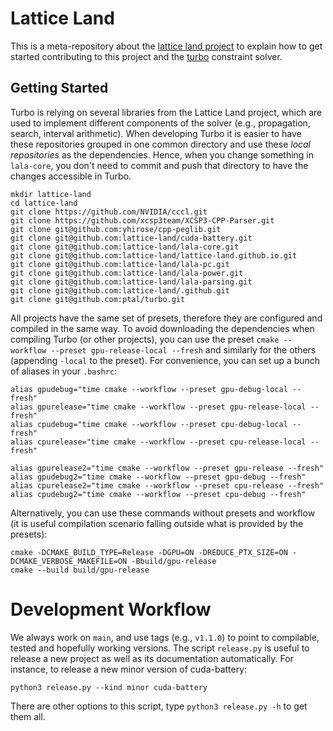 # Lattice Land

This is a meta-repository about the [lattice land project](https://github.com/lattice-land) to explain how to get started contributing to this project and the [turbo](https://github.com/ptal/turbo/) constraint solver.

## Getting Started

Turbo is relying on several libraries from the Lattice Land project, which are used to implement different components of the solver (e.g., propagation, search, interval arithmetic).
When developing Turbo it is easier to have these repositories grouped in one common directory and use these _local repositories_ as the dependencies.
Hence, when you change something in `lala-core`, you don't need to commit and push that directory to have the changes accessible in Turbo.

```
mkdir lattice-land
cd lattice-land
git clone https://github.com/NVIDIA/cccl.git
git clone https://github.com/xcsp3team/XCSP3-CPP-Parser.git
git clone git@github.com:yhirose/cpp-peglib.git
git clone git@github.com:lattice-land/cuda-battery.git
git clone git@github.com:lattice-land/lala-core.git
git clone git@github.com:lattice-land/lattice-land.github.io.git
git clone git@github.com:lattice-land/lala-pc.git
git clone git@github.com:lattice-land/lala-power.git
git clone git@github.com:lattice-land/lala-parsing.git
git clone git@github.com:lattice-land/.github.git
git clone git@github.com:ptal/turbo.git
```

All projects have the same set of presets, therefore they are configured and compiled in the same way.
To avoid downloading the dependencies when compiling Turbo (or other projects), you can use the preset `cmake --workflow --preset gpu-release-local --fresh` and similarly for the others (appending `-local` to the preset).
For convenience, you can set up a bunch of aliases in your `.bashrc`:

```
alias gpudebug="time cmake --workflow --preset gpu-debug-local --fresh"
alias gpurelease="time cmake --workflow --preset gpu-release-local --fresh"
alias cpudebug="time cmake --workflow --preset cpu-debug-local --fresh"
alias cpurelease="time cmake --workflow --preset cpu-release-local --fresh"

alias gpurelease2="time cmake --workflow --preset gpu-release --fresh"
alias gpudebug2="time cmake --workflow --preset gpu-debug --fresh"
alias cpurelease2="time cmake --workflow --preset cpu-release --fresh"
alias cpudebug2="time cmake --workflow --preset cpu-debug --fresh"
```

Alternatively, you can use these commands without presets and workflow (it is useful compilation scenario falling outside what is provided by the presets):

```
cmake -DCMAKE_BUILD_TYPE=Release -DGPU=ON -DREDUCE_PTX_SIZE=ON -DCMAKE_VERBOSE_MAKEFILE=ON -Bbuild/gpu-release
cmake --build build/gpu-release
```

# Development Workflow

We always work on `main`, and use tags (e.g., `v1.1.0`) to point to compilable, tested and hopefully working versions.
The script `release.py` is useful to release a new project as well as its documentation automatically.
For instance, to release a new minor version of cuda-battery:

```
python3 release.py --kind minor cuda-battery
```

There are other options to this script, type `python3 release.py -h` to get them all.
